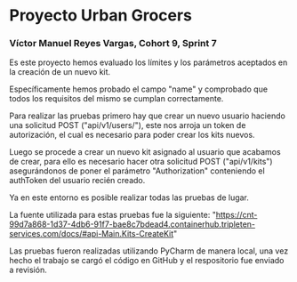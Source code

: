 # Proyecto Urban Grocers 

### Víctor Manuel Reyes Vargas, Cohort 9, Sprint 7

Es este proyecto hemos evaluado los límites y los parámetros aceptados en la creación de un nuevo kit.

Específicamente hemos probado el campo "name" y comprobado que todos los requisitos del mismo se cumplan correctamente.

Para realizar las pruebas primero hay que crear un nuevo usuario haciendo una solicitud POST ("api/v1/users/"), este nos arroja un token de
autorización, el cual es necesario para poder crear los kits nuevos.

Luego se procede a crear un nuevo kit asignado al usuario que acabamos de crear, para ello es necesario hacer otra solicitud POST
("api/v1/kits") asegurándonos de poner el parámetro "Authorization" conteniendo el authToken del usuario recién creado.

Ya en este entorno es posible realizar todas las pruebas de lugar.

La fuente utilizada para estas pruebas fue la siguiente:
"https://cnt-99d7a868-1d37-4db6-91f7-bae8c7bdead4.containerhub.tripleten-services.com/docs/#api-Main.Kits-CreateKit"

Las pruebas fueron realizadas utilizando PyCharm de manera local, una vez hecho el trabajo se cargó el código en GitHub
y el respositorio fue enviado a revisión.
